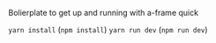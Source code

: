 Bolierplate to get up and running with a-frame quick

`yarn install` (`npm install`)
`yarn run dev` (`npm run dev`)
